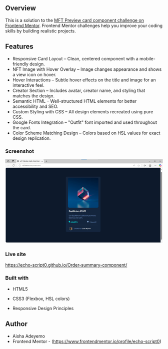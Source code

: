 ## Overview
This is a solution to the [MFT Preview card component challenge on Frontend Mentor](https://www.frontendmentor.io/challenges/nft-preview-card-component-SbdUL_w0U). Frontend Mentor challenges help you improve your coding skills by building realistic projects. 

## Features
-  Responsive Card Layout – Clean, centered component with a mobile-friendly design.
-  NFT Image with Hover Overlay – Image changes appearance and shows a view icon on hover.
-  Hover Interactions – Subtle hover effects on the title and image for an interactive feel.
-  Creator Section – Includes avatar, creator name, and styling that matches the design.
-  Semantic HTML – Well-structured HTML elements for better accessibility and SEO.
-  Custom Styling with CSS – All design elements recreated using pure CSS.
-  Google Fonts Integration – "Outfit" font imported and used throughout the card.
-  Color Scheme Matching Design – Colors based on HSL values for exact design replication.

### Screenshot
![Preview](image.png)

### Live site
 https://echo-script0.github.io/Order-summary-component/

### Built with

- HTML5

- CSS3 (Flexbox, HSL colors)

- Responsive Design Principles

## Author
- Aisha Adeyemo
- Frontend Mentor - (https://www.frontendmentor.io/profile/echo-script0)

